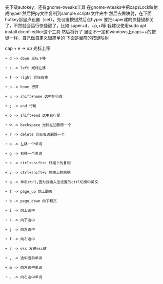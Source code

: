 先下载autokey，还有gnome-tweaks工具
在gnome-wteaks中把capsLock映射成hyper
然后把py文件复制到sample scripts文件夹中
然后去做映射，在下面hotkey那里点设置（set），先设置按键然后点hyper
要把super建的快捷键都关了，不然就会运行快捷键了，比如 super+d，+p,+l等
我建议使用sudo apt install dconf-editor这个工具
然后将行了
里面不一定和windows上caps++的按键一样，自己做自定义很简单的
下面是目前的按键映射


cap + e -> up 光标上移

    + d -> down 光标下移

    + s -> left 光标左移

    + f -> right 光标右移

    + p -> home 行首

    + u -> shift+home 选中到行首

    + ; -> end 行尾

    + o -> shift+end 选中到行尾

    + w -> backspace 光标左边删除一个

    + r -> delete 光标右边删除一个

    + a -> 左移一个单词

    + g -> 右移一个单词

    + c -> ctrl+shift+c 终端上的复制

    + v -> ctrl+shift+v 终端上的粘贴

    + q -> 单击ctrl,因为我输入法设置的ctrl切换中英文

    + t -> page_up 向上翻页

    + b -> page_down 向下翻页

    + i -> 向上选中

    + k -> 向下选中

    + j -> 向左选中

    + l -> 向右选中

    + z -> esc 发送esc键

    + , -> 选中当前单词

    + m -> 向左选中单词

    + . -> 向右选中单词